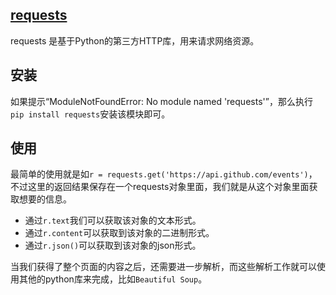 ## [requests](https://requests.readthedocs.io/en/latest/)

requests 是基于Python的第三方HTTP库，用来请求网络资源。

## 安装

如果提示“ModuleNotFoundError: No module named 'requests'”，那么执行`pip install requests`安装该模块即可。

## 使用

最简单的使用就是如`r = requests.get('https://api.github.com/events')`，不过这里的返回结果保存在一个requests对象里面，我们就是从这个对象里面获取想要的信息。

- 通过`r.text`我们可以获取该对象的文本形式。
- 通过`r.content`可以获取到该对象的二进制形式。
- 通过`r.json()`可以获取到该对象的json形式。

当我们获得了整个页面的内容之后，还需要进一步解析，而这些解析工作就可以使用其他的python库来完成，比如`Beautiful Soup`。


